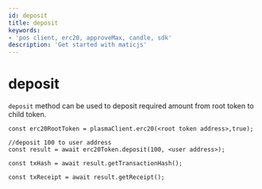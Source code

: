 ```yaml
---
id: deposit
title: deposit
keywords: 
- 'pos client, erc20, approveMax, candle, sdk'
description: 'Get started with maticjs'
---
```


# deposit

`deposit` method can be used to deposit required amount from root token to child token.

```
const erc20RootToken = plasmaClient.erc20(<root token address>,true);

//deposit 100 to user address
const result = await erc20Token.deposit(100, <user address>);

const txHash = await result.getTransactionHash();

const txReceipt = await result.getReceipt();

```

